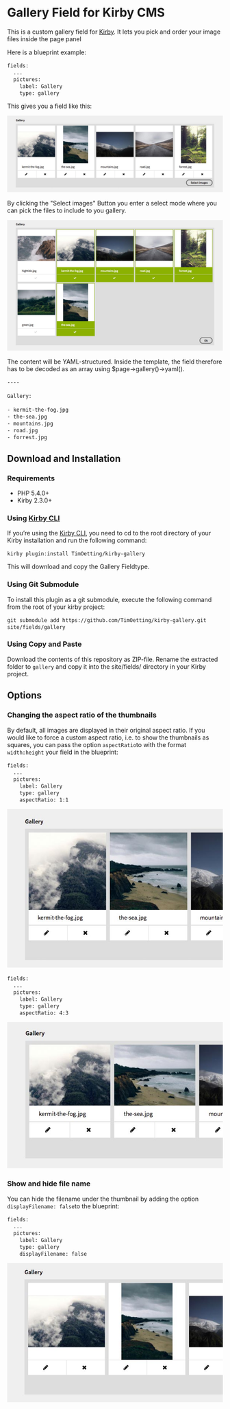 # Gallery Field for Kirby CMS

This is a custom gallery field for [Kirby](http://getkirby.com). It lets you pick and order your image files inside the page panel

Here is a blueprint example:

    fields:
      ...
      pictures:
        label: Gallery
        type: gallery

This gives you a field like this:

![Sort Mode](https://raw.githubusercontent.com/TimOetting/documentation-images/master/kirby-gallery/sort_mode.jpg)

By clicking the "Select images" Button you enter a select mode where you can pick the files to include to you gallery.

![Select Mode](https://raw.githubusercontent.com/TimOetting/documentation-images/master/kirby-gallery/select_mode.jpg)

The content will be YAML-structured. Inside the template, the field therefore has to be decoded as an array using $page->gallery()->yaml().

    ----

    Gallery: 

    - kermit-the-fog.jpg
    - the-sea.jpg
    - mountains.jpg
    - road.jpg
    - forrest.jpg
    
## Download and Installation 

### Requirements

- PHP 5.4.0+
- Kirby 2.3.0+

### Using [Kirby CLI](https://github.com/getkirby/cli)
If you’re using the [Kirby CLI](https://github.com/getkirby/cli), you need to cd to the root directory of your Kirby installation and run the following command:

```
kirby plugin:install TimOetting/kirby-gallery
```
This will download and copy the Gallery Fieldtype.

### Using Git Submodule

To install this plugin as a git submodule, execute the following command from the root of your kirby project:

```
git submodule add https://github.com/TimOetting/kirby-gallery.git site/fields/gallery
```

### Using Copy and Paste

Download the contents of this repository as ZIP-file.
Rename the extracted folder to `gallery` and copy it into the site/fields/ directory in your Kirby project.


## Options

### Changing the aspect ratio of the thumbnails
By default, all images are displayed in their original aspect ratio. If you would like to force a custom aspect ratio, i.e. to show the thumbnails as squares, you can pass the option ``aspectRatio``to with the format ``width:height`` your field in the blueprint:

    fields:
      ...
      pictures:
        label: Gallery
        type: gallery
        aspectRatio: 1:1

![Aspect Ratio](https://raw.githubusercontent.com/TimOetting/documentation-images/master/kirby-gallery/1to1.jpg)

    fields:
      ...
      pictures:
        label: Gallery
        type: gallery
        aspectRatio: 4:3

![Aspect Ratio](https://raw.githubusercontent.com/TimOetting/documentation-images/master/kirby-gallery/4to3.jpg)

### Show and hide file name

You can hide the filename under the thumbnail by adding the option ``displayFilename: false``to the blueprint:

    fields:
      ...
      pictures:
        label: Gallery
        type: gallery
        displayFilename: false

![Aspect Ratio](https://raw.githubusercontent.com/TimOetting/documentation-images/master/kirby-gallery/no_filenames.jpg)


